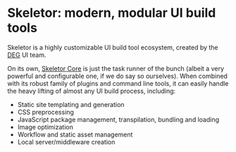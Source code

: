 # Skeletor: modern, modular UI build tools
Skeletor is a highly customizable UI build tool ecosystem, created by the [DEG](http://www.degdigital.com) UI team. 

On its own, [Skeletor Core](https://github.com/deg-skeletor/skeletor-core) is just the task runner of the bunch (albeit a very powerful and configurable one, if we do say so ourselves). When combined with its robust family of plugins and command line tools, it can easily handle the heavy lifting of almost any UI build process, including:

* Static site templating and generation
* CSS preprocessing
* JavaScript package management, transpilation, bundling and loading
* Image optimization
* Workflow and static asset management
* Local server/middleware creation 
